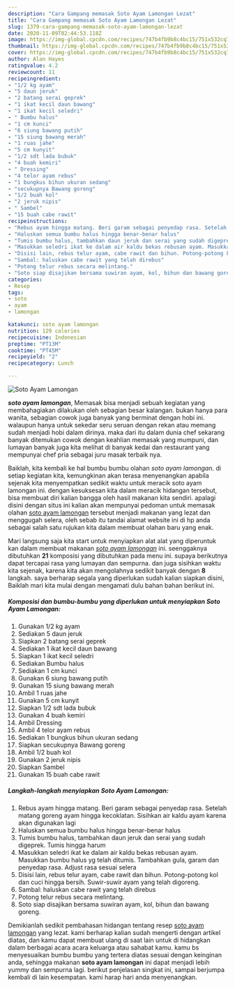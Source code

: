 ```yaml
---
description: "Cara Gampang memasak Soto Ayam Lamongan Lezat"
title: "Cara Gampang memasak Soto Ayam Lamongan Lezat"
slug: 1379-cara-gampang-memasak-soto-ayam-lamongan-lezat
date: 2020-11-09T02:44:53.118Z
image: https://img-global.cpcdn.com/recipes/747b4fb9b8c4bc15/751x532cq70/soto-ayam-lamongan-foto-resep-utama.jpg
thumbnail: https://img-global.cpcdn.com/recipes/747b4fb9b8c4bc15/751x532cq70/soto-ayam-lamongan-foto-resep-utama.jpg
cover: https://img-global.cpcdn.com/recipes/747b4fb9b8c4bc15/751x532cq70/soto-ayam-lamongan-foto-resep-utama.jpg
author: Alan Hayes
ratingvalue: 4.2
reviewcount: 11
recipeingredient:
- "1/2 kg ayam"
- "5 daun jeruk"
- "2 batang serai geprek"
- "1 ikat kecil daun bawang"
- "1 ikat kecil seledri"
- " Bumbu halus"
- "1 cm kunci"
- "6 siung bawang putih"
- "15 siung bawang merah"
- "1 ruas jahe"
- "5 cm kunyit"
- "1/2 sdt lada bubuk"
- "4 buah kemiri"
- " Dressing"
- "4 telor ayam rebus"
- "1 bungkus bihun ukuran sedang"
- "secukupnya Bawang goreng"
- "1/2 buah kol"
- "2 jeruk nipis"
- " Sambel"
- "15 buah cabe rawit"
recipeinstructions:
- "Rebus ayam hingga matang. Beri garam sebagai penyedap rasa. Setelah matang goreng ayam hingga kecoklatan. Sisihkan air kaldu ayam karena akan digunakan lagi"
- "Haluskan semua bumbu halus hingga benar-benar halus"
- "Tumis bumbu halus, tambahkan daun jeruk dan serai yang sudah digeprek. Tumis hingga harum"
- "Masukkan seledri ikat ke dalam air kaldu bekas rebusan ayam. Masukkan bumbu halus yg telah ditumis. Tambahkan gula, garam dan penyedap rasa. Adjust rasa sesuai selera"
- "Disisi lain, rebus telur ayam, cabe rawit dan bihun. Potong-potong kol dan cuci hingga bersih. Suwir-suwir ayam yang telah digoreng."
- "Sambal: haluskan cabe rawit yang telah direbus"
- "Potong telur rebus secara melintang."
- "Soto siap disajikan bersama suwiran ayam, kol, bihun dan bawang goreng."
categories:
- Resep
tags:
- soto
- ayam
- lamongan

katakunci: soto ayam lamongan 
nutrition: 129 calories
recipecuisine: Indonesian
preptime: "PT13M"
cooktime: "PT45M"
recipeyield: "2"
recipecategory: Lunch

---
```



![Soto Ayam Lamongan](https://img-global.cpcdn.com/recipes/747b4fb9b8c4bc15/751x532cq70/soto-ayam-lamongan-foto-resep-utama.jpg)

<b><i>soto ayam lamongan</i></b>, Memasak bisa menjadi sebuah kegiatan yang membahagiakan dilakukan oleh sebagian besar kalangan. bukan hanya para wanita, sebagian cowok juga banyak yang berminat dengan hobi ini. walaupun hanya untuk sekedar seru seruan dengan rekan atau memang sudah menjadi hobi dalam dirinya. maka dari itu dalam dunia chef sekarang banyak ditemukan cowok dengan keahlian memasak yang mumpuni, dan lumayan banyak juga kita melihat di banyak kedai dan restaurant yang mempunyai chef pria sebagai juru masak terbaik nya.



Baiklah, kita kembali ke hal bumbu bumbu olahan <i>soto ayam lamongan</i>. di setiap kegiatan kita, kemungkinan akan terasa menyenangkan apabila sejenak kita menyempatkan sedikit waktu untuk meracik soto ayam lamongan ini. dengan kesuksesan kita dalam meracik hidangan tersebut, bisa membuat diri kalian bangga oleh hasil makanan kita sendiri. apalagi disini dengan situs ini kalian akan mempunyai pedoman untuk memasak olahan <u>soto ayam lamongan</u> tersebut menjadi makanan yang lezat dan menggugah selera, oleh sebab itu tandai alamat website ini di hp anda sebagai salah satu rujukan kita dalam membuat olahan baru yang enak.


Mari langsung saja kita start untuk menyiapkan alat alat yang diperuntuk kan dalam membuat makanan <u><i>soto ayam lamongan</i></u> ini. seenggaknya dibutuhkan <b>21</b> komposisi yang dibutuhkan pada menu ini. supaya berikutnya dapat tercapai rasa yang lumayan dan sempurna. dan juga sisihkan waktu kita sejenak, karena kita akan mengolahnya sedikit banyak dengan <b>8</b> langkah. saya berharap segala yang diperlukan sudah kalian siapkan disini, Baiklah mari kita mulai dengan mengamati dulu bahan bahan berikut ini.

<!--inarticleads1-->

##### Komposisi dan bumbu-bumbu yang diperlukan untuk menyiapkan Soto Ayam Lamongan:

1. Gunakan 1/2 kg ayam
1. Sediakan 5 daun jeruk
1. Siapkan 2 batang serai geprek
1. Sediakan 1 ikat kecil daun bawang
1. Siapkan 1 ikat kecil seledri
1. Sediakan  Bumbu halus
1. Sediakan 1 cm kunci
1. Gunakan 6 siung bawang putih
1. Gunakan 15 siung bawang merah
1. Ambil 1 ruas jahe
1. Gunakan 5 cm kunyit
1. Siapkan 1/2 sdt lada bubuk
1. Gunakan 4 buah kemiri
1. Ambil  Dressing
1. Ambil 4 telor ayam rebus
1. Sediakan 1 bungkus bihun ukuran sedang
1. Siapkan secukupnya Bawang goreng
1. Ambil 1/2 buah kol
1. Gunakan 2 jeruk nipis
1. Siapkan  Sambel
1. Gunakan 15 buah cabe rawit




<!--inarticleads2-->

##### Langkah-langkah menyiapkan Soto Ayam Lamongan:

1. Rebus ayam hingga matang. Beri garam sebagai penyedap rasa. Setelah matang goreng ayam hingga kecoklatan. Sisihkan air kaldu ayam karena akan digunakan lagi
1. Haluskan semua bumbu halus hingga benar-benar halus
1. Tumis bumbu halus, tambahkan daun jeruk dan serai yang sudah digeprek. Tumis hingga harum
1. Masukkan seledri ikat ke dalam air kaldu bekas rebusan ayam. Masukkan bumbu halus yg telah ditumis. Tambahkan gula, garam dan penyedap rasa. Adjust rasa sesuai selera
1. Disisi lain, rebus telur ayam, cabe rawit dan bihun. Potong-potong kol dan cuci hingga bersih. Suwir-suwir ayam yang telah digoreng.
1. Sambal: haluskan cabe rawit yang telah direbus
1. Potong telur rebus secara melintang.
1. Soto siap disajikan bersama suwiran ayam, kol, bihun dan bawang goreng.




Demikianlah sedikit pembahasan hidangan tentang resep <u>soto ayam lamongan</u> yang lezat. kami berharap kalian sudah mengerti dengan artikel diatas, dan kamu dapat membuat ulang di saat lain untuk di hidangkan dalam berbagai acara acara keluarga atau sahabat kamu. kamu bs menyesuaikan bumbu bumbu yang tertera diatas sesuai dengan keinginan anda, sehingga makanan <b>soto ayam lamongan</b> ini dapat menjadi lebih yummy dan sempurna lagi. berikut penjelasan singkat ini, sampai berjumpa kembali di lain kesempatan. kami harap hari anda menyenangkan.
